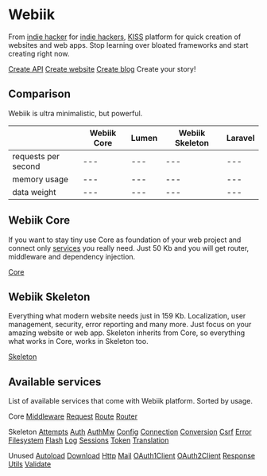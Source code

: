 # Webiik
From [indie hacker](https://mihal.me) for [indie hackers](https://www.indiehackers.com), [KISS](https://en.wikipedia.org/wiki/KISS_principle) platform for quick creation of websites and web apps. Stop learning over bloated frameworks and start creating right now.

[Create API]()
[Create website]()
[Create blog]()
Create your story!

## Comparison
Webiik is ultra minimalistic, but powerful.

|   |Webiik Core|Lumen|Webiik Skeleton|Laravel|
|---|---|---|---|---|
|requests per second|---|---|---|---|
|memory usage|---|---|---|---|
|data weight|---|---|---|---|

<!--Todo: Fill table with benchmark results. -->

## Webiik Core
If you want to stay tiny use Core as foundation of your web project and connect only [services](#available-services) you really need. Just 50 Kb and you will get router, middleware and dependency injection.

[Core](core.md)

## Webiik Skeleton
Everything what modern website needs just in 159 Kb. Localization, user management, security, error reporting and many more. Just focus on your amazing website or web app. Skeleton inherits from Core, so everything what works in Core, works in Skeleton too.

[Skeleton]()

## Available services
List of available services that come with Webiik platform. Sorted by usage.

Core
[Middleware]()
[Request]()
[Route]()
[Router]()

Skeleton
[Attempts]()
[Auth](auth.md)
[AuthMw](authMw.md)
[Config]()
[Connection]()
[Conversion]()
[Csrf]()
[Error]()
[Filesystem]()
[Flash]()
[Log]()
[Sessions]()
[Token]()
[Translation]()

Unused
[Autoload]()
[Download]()
[Http]()
[Mail]()
[OAuth1Client](oauth1client.md)
[OAuth2Client](oauth2client.md)
[Response]()
[Utils]()
[Validate]()
